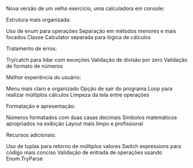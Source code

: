 Nova versão de um velho exercício, uma calculadora em console:

Estrutura mais organizada:

Uso de enum para operações
Separação em métodos menores e mais focados
Classe Calculator separada para lógica de cálculos


Tratamento de erros:

Try/catch para lidar com exceções
Validação de divisão por zero
Validação de formato de números


Melhor experiência do usuário:

Menu mais claro e organizado
Opção de sair do programa
Loop para realizar múltiplos cálculos
Limpeza da tela entre operações


Formatação e apresentação:

Números formatados com duas casas decimais
Símbolos matemáticos apropriados na exibição
Layout mais limpo e profissional


Recursos adicionais:

Uso de tuplas para retorno de múltiplos valores
Switch expressions para código mais conciso
Validação de entrada de operações usando Enum.TryParse

